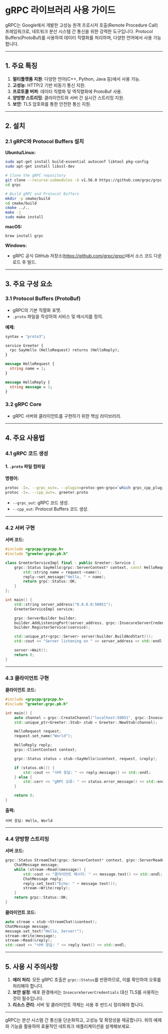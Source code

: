 # gRPC 라이브러리 사용 가이드

gRPC는 Google에서 개발한 고성능 원격 프로시저 호출(Remote Procedure Call) 프레임워크로, 네트워크 분산 시스템 간 통신을 위한 강력한 도구입니다. Protocol Buffers(ProtoBuf)를 사용하여 데이터 직렬화를 처리하며, 다양한 언어에서 사용 가능합니다.

---

## 1. 주요 특징

1. **멀티플랫폼 지원**: 다양한 언어(C++, Python, Java 등)에서 사용 가능.
2. **고성능**: HTTP/2 기반 비동기 통신 지원.
3. **프로토콜 버퍼**: 데이터 직렬화 및 역직렬화에 ProtoBuf 사용.
4. **양방향 스트리밍**: 클라이언트와 서버 간 실시간 스트리밍 지원.
5. **보안**: TLS 암호화를 통한 안전한 통신 지원.

---

## 2. 설치

### 2.1 gRPC와 Protocol Buffers 설치

**Ubuntu/Linux:**
```bash
sudo apt-get install build-essential autoconf libtool pkg-config
sudo apt-get install libssl-dev

# Clone the gRPC repository
git clone --recurse-submodules -b v1.56.0 https://github.com/grpc/grpc
cd grpc

# Build gRPC and Protocol Buffers
mkdir -p cmake/build
cd cmake/build
cmake ../..
make -j
sudo make install
```

**macOS:**
```bash
brew install grpc
```

**Windows:**
- gRPC 공식 GitHub 저장소(https://github.com/grpc/grpc)에서 소스 코드 다운로드 후 빌드.

---

## 3. 주요 구성 요소

### 3.1 Protocol Buffers (ProtoBuf)
- gRPC의 기본 직렬화 포맷.
- `.proto` 파일을 작성하여 서비스 및 메시지를 정의.

**예제:**
```proto
syntax = "proto3";

service Greeter {
  rpc SayHello (HelloRequest) returns (HelloReply);
}

message HelloRequest {
  string name = 1;
}

message HelloReply {
  string message = 1;
}
```

### 3.2 gRPC Core
- gRPC 서버와 클라이언트를 구현하기 위한 핵심 라이브러리.

---

## 4. 주요 사용법

### 4.1 gRPC 코드 생성

#### 1. `.proto` 파일 컴파일
**명령어:**
```bash
protoc -I=. --grpc_out=. --plugin=protoc-gen-grpc=`which grpc_cpp_plugin` greeter.proto
protoc -I=. --cpp_out=. greeter.proto
```
- `--grpc_out`: gRPC 코드 생성.
- `--cpp_out`: Protocol Buffers 코드 생성.

---

### 4.2 서버 구현

**서버 코드:**
```cpp
#include <grpcpp/grpcpp.h>
#include "greeter.grpc.pb.h"

class GreeterServiceImpl final : public Greeter::Service {
    grpc::Status SayHello(grpc::ServerContext* context, const HelloRequest* request, HelloReply* reply) override {
        std::string name = request->name();
        reply->set_message("Hello, " + name);
        return grpc::Status::OK;
    }
};

int main() {
    std::string server_address("0.0.0.0:50051");
    GreeterServiceImpl service;

    grpc::ServerBuilder builder;
    builder.AddListeningPort(server_address, grpc::InsecureServerCredentials());
    builder.RegisterService(&service);

    std::unique_ptr<grpc::Server> server(builder.BuildAndStart());
    std::cout << "Server listening on " << server_address << std::endl;

    server->Wait();
    return 0;
}
```

---

### 4.3 클라이언트 구현

**클라이언트 코드:**
```cpp
#include <grpcpp/grpcpp.h>
#include "greeter.grpc.pb.h"

int main() {
    auto channel = grpc::CreateChannel("localhost:50051", grpc::InsecureChannelCredentials());
    std::unique_ptr<Greeter::Stub> stub = Greeter::NewStub(channel);

    HelloRequest request;
    request.set_name("World");

    HelloReply reply;
    grpc::ClientContext context;

    grpc::Status status = stub->SayHello(&context, request, &reply);

    if (status.ok()) {
        std::cout << "서버 응답: " << reply.message() << std::endl;
    } else {
        std::cerr << "gRPC 오류: " << status.error_message() << std::endl;
    }

    return 0;
}
```

**출력:**
```
서버 응답: Hello, World
```

---

### 4.4 양방향 스트리밍

**서버 코드:**
```cpp
grpc::Status StreamChat(grpc::ServerContext* context, grpc::ServerReaderWriter<ChatMessage, ChatMessage>* stream) override {
    ChatMessage message;
    while (stream->Read(&message)) {
        std::cout << "클라이언트 메시지: " << message.text() << std::endl;
        ChatMessage reply;
        reply.set_text("Echo: " + message.text());
        stream->Write(reply);
    }
    return grpc::Status::OK;
}
```

**클라이언트 코드:**
```cpp
auto stream = stub->StreamChat(&context);
ChatMessage message;
message.set_text("Hello, Server!");
stream->Write(message);
stream->Read(&reply);
std::cout << "서버 응답: " << reply.text() << std::endl;
```

---

## 5. 사용 시 주의사항

1. **에러 처리**: 모든 gRPC 호출은 `grpc::Status`를 반환하므로, 이를 확인하여 오류를 처리해야 합니다.
2. **보안 설정**: 배포 환경에서는 `InsecureServerCredentials` 대신 TLS를 사용하는 것이 필수입니다.
3. **리소스 관리**: 서버 및 클라이언트 객체는 사용 후 반드시 정리해야 합니다.

---

gRPC는 분산 시스템 간 통신을 단순화하고, 고성능 및 확장성을 제공합니다. 위의 예제와 기능을 활용하여 효율적인 네트워크 애플리케이션을 설계해보세요.

